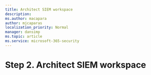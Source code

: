 ```yaml
---
title: Architect SIEM workspace
description: 
ms.author: macapara
author: mjcaparas
localization_priority: Normal
manager: dansimp
ms.topic: article
ms.service: microsoft-365-security
---
```


# Step 2. Architect SIEM workspace